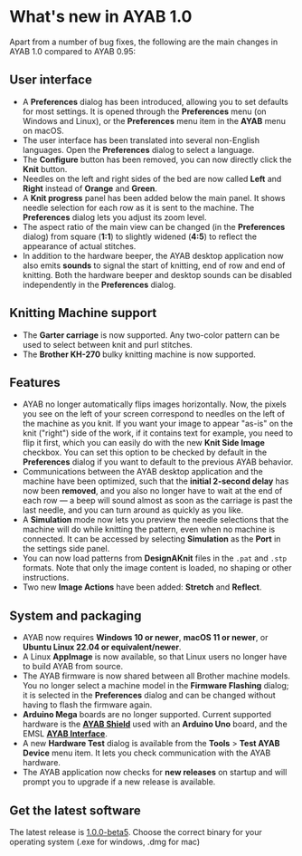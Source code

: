 # What's new in AYAB 1.0

Apart from a number of bug fixes, the following are the main changes in AYAB 1.0 compared to AYAB 0.95:

## User interface
- A **Preferences** dialog has been introduced, allowing you to set defaults for most settings. It is opened through the **Preferences** menu (on Windows and Linux), or the **Preferences** menu item in the **AYAB** menu on macOS.
- The user interface has been translated into several non-English languages. Open the **Preferences** dialog to select a language.
- The **Configure** button has been removed, you can now directly click the **Knit** button.
- Needles on the left and right sides of the bed are now called **Left** and **Right** instead of **Orange** and **Green**.
- A **Knit progress** panel has been added below the main panel. It shows needle selection for each row as it is sent to the machine. The **Preferences** dialog lets you adjust its zoom level.
- The aspect ratio of the main view can be changed (in the **Preferences** dialog) from square (**1:1**) to slightly widened (**4:5**) to reflect the appearance of actual stitches.
- In addition to the hardware beeper, the AYAB desktop application now also emits **sounds** to signal the start of knitting, end of row and end of knitting. Both the hardware beeper and desktop sounds can be disabled independently in the **Preferences** dialog.

## Knitting Machine support
- The **Garter carriage** is now supported. Any two-color pattern can be used to select between knit and purl stitches.
- The **Brother KH-270** bulky knitting machine is now supported.

## Features
- AYAB no longer automatically flips images horizontally. Now, the pixels you see on the left of your screen correspond to needles on the left of the machine as you knit. If you want your image to appear "as-is" on the knit ("right") side of the work, if it contains text for example, you need to flip it first, which you can easily do with the new **Knit Side Image** checkbox. You can set this option to be checked by default in the **Preferences** dialog if you want to default to the previous AYAB behavior.
- Communications between the AYAB desktop application and the machine have been optimized, such that the **initial 2-second delay** has now been **removed**, and you also no longer have to wait at the end of each row — a beep will sound almost as soon as the carriage is past the last needle, and you can turn around as quickly as you like.
- A **Simulation** mode now lets you preview the needle selections that the machine will do while knitting the pattern, even when no machine is connected. It can be accessed by selecting **Simulation** as the **Port** in the settings side panel.
- You can now load patterns from **DesignAKnit** files in the `.pat` and `.stp` formats. Note that only the image content is loaded, no shaping or other instructions.
- Two new **Image Actions** have been added: **Stretch** and **Reflect**.

## System and packaging
- AYAB now requires **Windows 10 or newer**, **macOS 11 or newer**, or **Ubuntu Linux 22.04 or equivalent/newer**.
- A Linux **AppImage** is now available, so that Linux users no longer have to build AYAB from source.
- The AYAB firmware is now shared between all Brother machine models. You no longer select a machine model in the **Firmware Flashing** dialog; it is selected in the **Preferences** dialog and can be changed without having to flash the firmware again.
- **Arduino Mega** boards are no longer supported. Current supported hardware is the **[AYAB Shield](https://www.ayab-knitting.com/ayab-shield/)** used with an **Arduino Uno** board, and the EMSL **[AYAB Interface](https://www.ayab-knitting.com/ayab-interface/)**.
- A new **Hardware Test** dialog is available from the **Tools** > **Test AYAB Device** menu item. It lets you check communication with the AYAB hardware.
- The AYAB application now checks for **new releases** on startup and will prompt you to upgrade if a new release is available.

## Get the latest software

The latest release is [1.0.0-beta5](https://github.com/AllYarnsAreBeautiful/ayab-desktop/releases/tag/1.0.0-beta5). Choose the correct binary for your operating system (.exe for windows, .dmg for mac)
